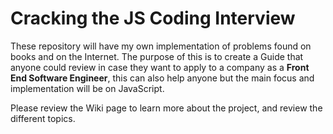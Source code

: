 # Cracking the JS Coding Interview

These repository will have my own implementation of problems found on books and on the Internet. The purpose of this is to create a Guide that anyone could review in case they want to apply to a company as a **Front End Software Engineer**, this can also help anyone but the main focus and implementation will be on JavaScript.

Please review the Wiki page to learn more about the project, and review the different topics.
